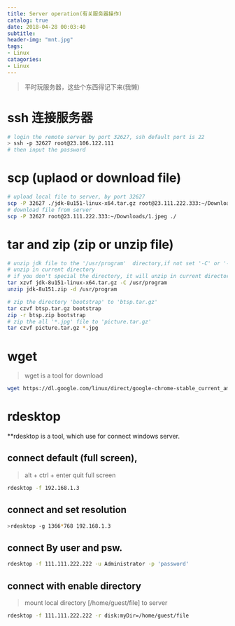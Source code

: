 ```yaml
---
title: Server operation(有关服务器操作)
catalog: true
date: 2018-04-28 00:03:40
subtitle:
header-img: "mnt.jpg"
tags:
- Linux
catagories:
- Linux
---
```

> 平时玩服务器，这些个东西得记下来(我懒)

# ssh 连接服务器
```bash
# login the remote server by port 32627, ssh default port is 22
> ssh -p 32627 root@23.106.122.111
# then input the password
```

# scp (uplaod or download file)
```bash
# upload local file to server, by port 32627
scp -P 32627 ./jdk-8u151-linux-x64.tar.gz root@23.111.222.333:~/Downloads
# download file from server
scp -P 32627 root@23.111.222.333:~/Downloads/1.jpeg ./
```

# tar and zip (zip or unzip file)

```bash
# unzip jdk file to the '/usr/program'  directory,if not set '-C' or '-d' means
# unzip in current directory
# if you don't special the directory, it will unzip in current directory
tar xzvf jdk-8u151-linux-x64.tar.gz -C /usr/program
unzip jdk-8u151.zip -d /usr/program

# zip the directory 'bootstrap' to 'btsp.tar.gz'
tar czvf btsp.tar.gz bootstrap
zip -r btsp.zip bootstrap
# zip the all '*.jpg' file to 'picture.tar.gz'
tar czvf picture.tar.gz *.jpg
```
# wget 

> wget is a tool for download

```bash
wget https://dl.google.com/linux/direct/google-chrome-stable_current_amd64.deb
```

# rdesktop
**rdesktop is a tool, which use for connect windows server.

## connect default (full screen),
> alt + ctrl + enter   quit full screen
```bash
rdesktop -f 192.168.1.3
```

## connect and set resolution
```bash
>rdesktop -g 1366*768 192.168.1.3
```

## connect By user and psw.
```bash
rdesktop -f 111.111.222.222 -u Administrator -p 'password'
```

## connect with enable directory
>mount local directory [/home/guest/file] to server
```bash
rdesktop -f 111.111.222.222 -r disk:myDir=/home/guest/file
```